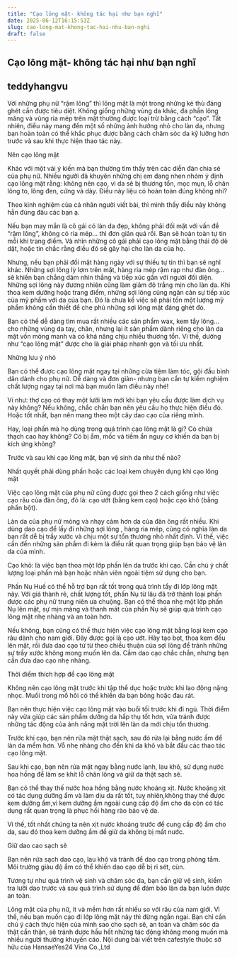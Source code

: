 ```yaml
---
title: "Cạo lông mặt- không tác hại như bạn nghĩ"
date: 2025-06-12T16:15:53Z
slug: cao-long-mat-khong-tac-hai-nhu-ban-nghi
draft: false
---
```


## Cạo lông mặt- không tác hại như bạn nghĩ

## teddyhangvu

Với những phụ nữ “rậm lông” thì lông mặt là một trong những kẻ thù đáng ghét cần được tiêu diệt. Không giống những vùng da khác, đa phần lông măng và vùng ria mép trên mặt thường được loại trừ bằng cách “cạo”. Tất nhiên, điều này mang đến một số những ảnh hưởng nhỏ cho làn da, nhưng bạn hoàn toàn có thể khắc phục được bằng cách chăm sóc da kỹ lưỡng hơn trước và sau khi thực hiện thao tác này.
 
Nên cạo lông mặt
 
Khác với một vài ý kiến mà bạn thường tìm thấy trên các diễn đàn chia sẻ của phụ nữ. Nhiều người đã khuyên những chị em đang nhen nhóm ý định cạo lông mặt rằng: không nên cạo, vì da sẽ bị thương tổn, mọc mụn, lỗ chân lông to, lông đen, cứng và dày. Điều này liệu có hoàn toàn đúng không nhỉ?
 
Theo kinh nghiệm của cá nhân người viết bài, thì mình thấy điều này không hẳn đúng đâu các bạn ạ. 
  
Nếu bạn may mắn là cô gái có làn da đẹp, không phải đối mặt với vấn đề “rậm lông”, không có ria mép... thì đơn giản quá rồi. Bạn sẽ hoàn toàn tự tin mỗi khi trang điểm. Và nhìn những cô gái phải cạo lông mặt bằng thái độ dè dặt, hoặc tin chắc rằng điều đó sẽ gây hại cho làn da của họ.
 
Nhưng, nếu bạn phải đối mặt hàng ngày với sự thiếu tự tin thì bạn sẽ nghĩ khác. Những sợi lông lỳ lợm trên mặt, hàng ria mép rậm rạp như đàn ông... sẽ khiến bạn chẳng dám nhìn thẳng và tiếp xúc gần với người đối diện. Những sợi lông này đương nhiên cũng làm giảm độ trắng mịn cho làn da. Khi thoa kem dưỡng hoặc trang điểm, những sợi lông cũng ngăn cản sự tiếp xúc của mỹ phẩm với da của bạn. Đó là chưa kể việc sẽ phải tốn một lượng mỹ phẩm không cần thiết để che phủ những sợi lông mặt đáng ghét đó. 
  
Bạn có thể dễ dàng tìm mua rất nhiều các sản phẩm wax, kem tẩy lông... cho những vùng da tay, chân, nhưng lại ít sản phẩm dành riêng cho làn da mặt vốn mỏng manh và có khả năng chịu nhiều thương tổn. Vì thế, dường như “cạo lông mặt” được cho là giải pháp nhanh gọn và tối ưu nhất.
 
Những lưu ý nhỏ
 
Bạn có thể được cạo lông mặt ngay tại những cửa tiệm làm tóc, gội đầu bình dân dành cho phụ nữ. Dễ dàng và đơn giản- nhưng bạn cần tự kiểm nghiệm chất lượng ngay tại nơi mà bạn muốn làm điều này nhé!
 
Ví như: thợ cạo có thay một lưỡi lam mới khi bạn yêu cầu được làm dịch vụ này không? Nếu không, chắc chắn bạn nên yêu cầu họ thực hiện điều đó. Hoặc tốt nhất, bạn nên mang theo một cây dao cạo của riêng mình. 
  
Hay, loại phấn mà họ dùng trong quá trình cạo lông mặt là gì? Có chứa thạch cao hay không? Có bị ẩm, mốc và tiềm ẩn nguy cơ khiến da bạn bị kích ứng không?
 
Trước và sau khi cạo lông mặt, bạn vệ sinh da như thế nào?
 
Nhất quyết phải dùng phấn hoặc các loại kem chuyên dụng khi cạo lông mặt
 
Việc cạo lông mặt của phụ nữ cũng được gọi theo 2 cách giống như việc cạo râu của đàn ông, đó là: cạo ướt (bằng kem cạo) hoặc cạo khô (bằng phấn bột).
 
Làn da của phụ nữ mỏng và nhạy cảm hơn da của đàn ông rất nhiều. Khi dùng dao cạo để lấy đi những sợi lông , hàng ria mép, cũng có nghĩa làn da bạn rất dễ bị trầy xước và chịu một sự tổn thương nhỏ nhất định. Vì thế, việc cần đến những sản phẩm đi kèm là điều rất quan trọng giúp bạn bảo vệ làn da của mình.
 
Cạo khô: là việc bạn thoa một lớp phấn lên da trước khi cạo. Cần chú ý chất lượng loại phấn mà bạn hoặc nhân viên ngoài tiệm sử dụng cho bạn. 
  
Phấn Nụ Huế có thể hỗ trợ bạn rất tốt trong quá trình tẩy đi lớp lông mặt này. Với giá thành rẻ, chất lượng tốt, phấn Nụ từ lâu đã trở thành loại phấn được các phụ nữ trung niên ưa chuộng. Bạn có thể thoa nhẹ một lớp phấn Nụ lên mặt, sự mịn màng và thanh mát của phấn Nụ sẽ giúp quá trình cạo lông mặt nhẹ nhàng và an toàn hơn. 
  
Nếu không, bạn cũng có thể thực hiện việc cạo lông mặt bằng loại kem cạo râu dành cho nam giới. Đây được gọi là cạo ướt. Hãy tạo bọt, thoa kem đều lên mặt, rồi đưa dao cạo từ từ theo chiều thuận của sợi lông để tránh những sự trầy xước không mong muốn lên da. Cầm dao cạo chắc chắn, nhưng bạn cần đưa dao cạo nhẹ nhàng.
 
Thời điểm thích hợp để cạo lông mặt
 
Không nên cạo lông mặt trước khi tập thể dục hoặc trước khi lao động nặng nhọc. Muối trong mồ hôi có thể khiến da bạn bỏng hoặc đau rát.
 
Bạn nên thực hiện việc cạo lông mặt vào buổi tối trước khi đi ngủ. Thời điểm này vừa giúp các sản phẩm dưỡng da hấp thụ tốt hơn, vừa tránh được những tác động của ánh nắng mặt trời lên làn da mới chịu tổn thương.
  
Trước khi cạo, bạn nên rửa mặt thật sạch, sau đó rửa lại bằng nước ấm để làn da mềm hơn. Vỗ nhẹ nhàng cho đến khi da khô và bắt đầu các thao tác cạo lông mặt.
 
Sau khi cạo, bạn nên rửa mặt ngay bằng nước lạnh, lau khô, sử dụng nước hoa hồng để làm se khít lỗ chân lông và giữ da thật sạch sẽ.
 
Bạn có thể thay thế nước hoa hồng bằng nước khoáng xịt. Nước khoáng xịt có tác dụng dưỡng ẩm và làm dịu da rất tốt, tuy nhiên,không thay thế được kem dưỡng ẩm,vì kem dưỡng ẩm ngoài cung cấp độ ẩm cho da còn có tác dụng rất quan trọng là phục hồi hàng rào bảo vệ da. 
  
Vì thế, tốt nhất chúng ta nên xịt nước khoáng trước để cung cấp độ ẩm cho da, sau đó thoa kem dưỡng ẩm để giữ da không bị mất nước.
 
Giữ dao cao sạch sẽ
 
Bạn nên rửa sạch dao cạo, lau khô và tránh để dao cạo trong phòng tắm. Môi trường giàu độ ẩm có thể khiến dao cạo dễ bị rỉ sét, cùn.
 
Tương tự như quá trình vệ sinh và chăm sóc da, bạn cần giữ vệ sinh, kiểm tra lưỡi dao trước và sau quá trình sử dụng để đảm bảo làn da bạn luôn được an toàn.
 
Lông mặt của phụ nữ, ít và mềm hơn rất nhiều so với râu của nam giới. Vì thế, nếu bạn muốn cạo đi lớp lông mặt này thì đừng ngần ngại. Bạn chỉ cần chú ý cách thực hiện của mình sao cho sạch sẽ, an toàn và chăm sóc da thật cẩn thận, sẽ tránh được hầu hết những tác động không mong muốn mà nhiều người thường khuyến cáo.
  Nội dung bài viết trên cafestyle thuộc sở hữu của HansaeYes24 Vina Co.,Ltd